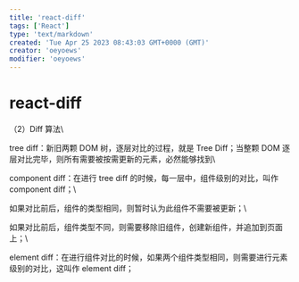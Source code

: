 ```yaml
---
title: 'react-diff'
tags: ['React']
type: 'text/markdown'
created: 'Tue Apr 25 2023 08:43:03 GMT+0000 (GMT)'
creator: 'oeyoews'
modifier: 'oeyoews'
---
```


# react-diff

（2）Diff 算法\

tree diff：新旧两颗 DOM 树，逐层对比的过程，就是 Tree Diff；当整颗 DOM 逐层对比完毕，则所有需要被按需更新的元素，必然能够找到\

component diff：在进行 tree diff 的时候，每一层中，组件级别的对比，叫作 component diff；\

如果对比前后，组件的类型相同，则暂时认为此组件不需要被更新；\

如果对比前后，组件类型不同，则需要移除旧组件，创建新组件，并追加到页面上；\

element diff：在进行组件对比的时候，如果两个组件类型相同，则需要进行元素级别的对比，这叫作 element diff；
